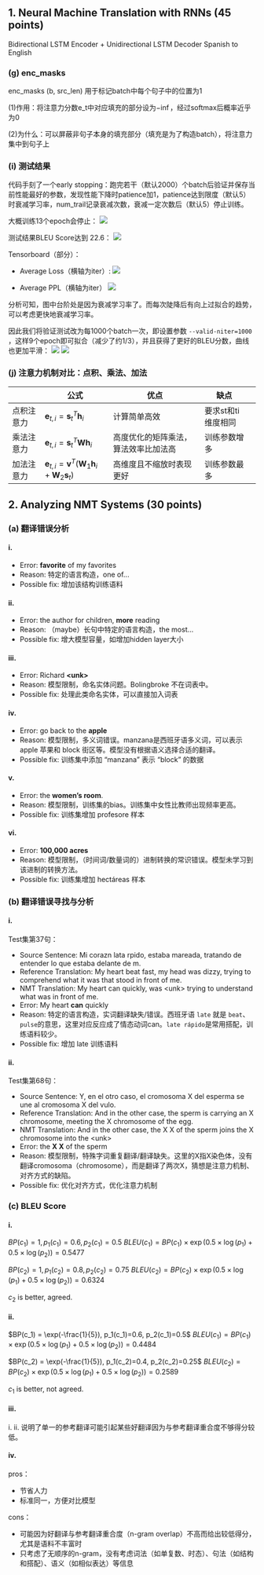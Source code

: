 ## 1. Neural Machine Translation with RNNs (45 points)
Bidirectional LSTM Encoder + Unidirectional LSTM Decoder
Spanish to English

### (g) enc_masks
enc_masks (b, src_len) 用于标记batch中每个句子中<pad>的位置为1

(1)作用：将注意力分数e_t中对应<pad>填充的部分设为$-\inf$，经过softmax后概率近乎为0

(2)为什么：可以屏蔽非句子本身的填充部分（填充是为了构造batch），将注意力集中到句子上

### (i) 测试结果
代码手刻了一个early stopping：跑完若干（默认2000）个batch后验证并保存当前性能最好的参数，发现性能下降时patience加1，patience达到限度（默认5）时衰减学习率，num_trail记录衰减次数，衰减一定次数后（默认5）停止训练。

大概训练13个epoch会停止：
![](images/train.png)

测试结果BLEU Score达到 22.6：
![](images/test.png)

Tensorboard（部分）：
- Average Loss（横轴为iter）:
![](images/average_loss.svg)

- Average PPL（横轴为iter）
![](images/average_ppl.svg)

分析可知，图中台阶处是因为衰减学习率了。而每次陡降后有向上过拟合的趋势，可以考虑更快地衰减学习率。

因此我们将验证测试改为每1000个batch一次，即设置参数 `--valid-niter=1000` ，这样9个epoch即可拟合（减少了约1/3），并且获得了更好的BLEU分数，曲线也更加平滑：
![](images/test2.png)
![](images/train2.png)


### (j) 注意力机制对比：点积、乘法、加法
|            | 公式                                                                                                       | 优点                                 | 缺点               |     |
| ---------- | ---------------------------------------------------------------------------------------------------------- | ------------------------------------ | ------------------ | --- |
| 点积注意力 | $\mathbf{e}_{t, i}=\mathbf{s}_{t}^{T} \mathbf{h}_{i}$                                                      | 计算简单高效                         | 要求st和ti维度相同 |     |
| 乘法注意力 | $\mathbf{e}_{t, i}=\mathbf{s}_{t}^{T} \mathbf{W} \mathbf{h}_{i}$                                           | 高度优化的矩阵乘法，算法效率比加法高 | 训练参数增多       |     |
| 加法注意力 | $\mathbf{e}_{t, i}=\mathbf{v}^{T}\left(\mathbf{W}_{1} \mathbf{h}_{i}+\mathbf{W}_{2} \mathbf{s}_{t}\right)$ | 高维度且不缩放时表现更好             | 训练参数最多       |     |


## 2. Analyzing NMT Systems (30 points)
### (a) 翻译错误分析
#### i.
- Error:  **favorite** of my favorites
- Reason: 特定的语言构造，one of...
- Possible fix: 增加该结构训练语料

#### ii.
- Error: the author for children, **more** reading
- Reason: （maybe）长句中特定的语言构造，the most...
- Possible fix: 增大模型容量，如增加hidden layer大小

#### iii.
- Error: Richard **\<unk\>**
- Reason: 模型限制，命名实体问题。Bolingbroke 不在词表中。
- Possible fix: 处理此类命名实体，可以直接加入词表

#### iv.
- Error: go back to the **apple**
- Reason: 模型限制，多义词错误。manzana是西班牙语多义词，可以表示 apple 苹果和 block 街区等。模型没有根据语义选择合适的翻译。
- Possible fix: 训练集中添加 “manzana” 表示 “block” 的数据

#### v.
- Error: the **women’s room**.
- Reason: 模型限制，训练集的bias。训练集中女性比教师出现频率更高。
- Possible fix: 训练集增加 profesore 样本

#### vi.
- Error: **100,000 acres**
- Reason: 模型限制，（时间词/数量词的）进制转换的常识错误。模型未学习到该进制的转换方法。
- Possible fix: 训练集增加 hectáreas 样本

### (b) 翻译错误寻找与分析
#### i.
Test集第37句：
- Source Sentence: Mi corazn lata rpido, estaba mareada, tratando de entender lo que estaba delante de m.
- Reference Translation: My heart beat fast, my head was dizzy,  trying to comprehend what it was that stood in front of me.
- NMT Translation: My heart can quickly, was \<unk\> trying to understand what was in front of me.
- Error: My heart **can** quickly
- Reason: 特定的语言构造，实词翻译缺失/错误。西班牙语 `late` 就是 `beat`、`pulse`的意思，这里对应反应成了情态动词can。`late rápido`是常用搭配，训练语料较少。
- Possible fix: 增加 late 训练语料

#### ii.
Test集第68句：
- Source Sentence: Y, en el otro caso, el cromosoma X del esperma se une al cromosoma X del vulo.
- Reference Translation: And in the other case,  the sperm is carrying an X chromosome,  meeting the X chromosome of the egg.
- NMT Translation: And in the other case, the X X of the sperm joins the X chromosome into the \<unk\>
- Error: the **X X** of the sperm
- Reason: 模型限制，特殊字词重复翻译/翻译缺失。这里的X指X染色体，没有翻译cromosoma（chromosome），而是翻译了两次X，猜想是注意力机制、对齐方式的缺陷。
- Possible fix: 优化对齐方式，优化注意力机制

### (c) BLEU Score
#### i.
$BP(c_1) = 1, p_1(c_1)=0.6, p_2(c_1)=0.5$
$BLEU(c_1)=BP(c_1) \times \exp(0.5\times \log(p_1)+0.5\times \log(p_2))=0.5477$

$BP(c_2) = 1, p_1(c_2)=0.8, p_2(c_2)=0.75$
$BLEU(c_2)=BP(c_2) \times \exp(0.5\times \log(p_1)+0.5\times \log(p_2))=0.6324$

$c_2$ is better, agreed.

#### ii.
$BP(c_1) = \exp(-\frac{1}{5}), p_1(c_1)=0.6, p_2(c_1)=0.5$
$BLEU(c_1)=BP(c_1) \times \exp(0.5\times \log(p_1)+0.5\times \log(p_2))=0.4484$

$BP(c_2) = \exp(-\frac{1}{5}), p_1(c_2)=0.4, p_2(c_2)=0.25$
$BLEU(c_2)=BP(c_2) \times \exp(0.5\times \log(p_1)+0.5\times \log(p_2))=0.2589$

$c_1$ is better, not agreed.

#### iii.
i. ii. 说明了单一的参考翻译可能引起某些好翻译因为与参考翻译重合度不够得分较低。

#### iv.
pros：
- 节省人力
- 标准同一，方便对比模型

cons：
- 可能因为好翻译与参考翻译重合度（n-gram overlap）不高而给出较低得分，尤其是语料不丰富时
- 只考虑了无顺序的n-gram，没有考虑词法（如单复数、时态）、句法（如结构和搭配）、语义（如相似表达）等信息